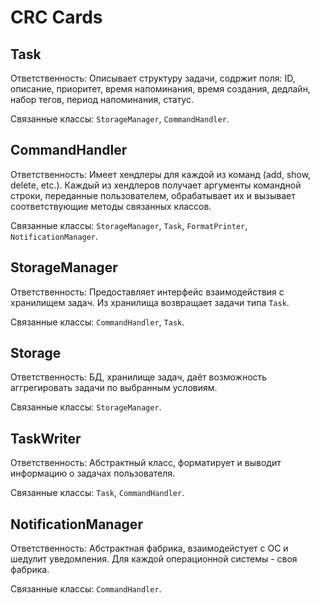 # CRC Cards


## Task

Ответственность: Описывает структуру задачи, содржит поля: ID, описание, приоритет, время напоминания, время создания, дедлайн, набор тегов, период напоминания, статус.

Связанные классы: `StorageManager`, `CommandHandler`.

## CommandHandler

Ответственность: Имеет хендлеры для каждой из команд (add, show, delete, etc.). Каждый из хендлеров получает аргументы командной строки, переданные пользователем, обрабатывает их и вызывает соответствующие методы связанных классов.

Связанные классы: `StorageManager`, `Task`, `FormatPrinter`, `NotificationManager`.

## StorageManager

Ответственность: Предоставляет интерфейс взаимодействия с хранилищем задач. Из хранилища возвращает задачи типа `Task`.

Связанные классы: `CommandHandler`, `Task`.

## Storage

Ответственность: БД, хранилище задач, даёт возможность аггрегировать задачи по выбранным условиям.

Связанные классы: `StorageManager`.

## TaskWriter

Ответственность: Абстрактный класс, форматирует и выводит информацию о задачах пользователя.

Связанные классы: `Task`, `CommandHandler`.

## NotificationManager

Ответственность: Абстрактная фабрика, взаимодейстует с ОС и шедулит уведомления. Для каждой операционной системы - своя фабрика.

Связанные классы: `CommandHandler`.
